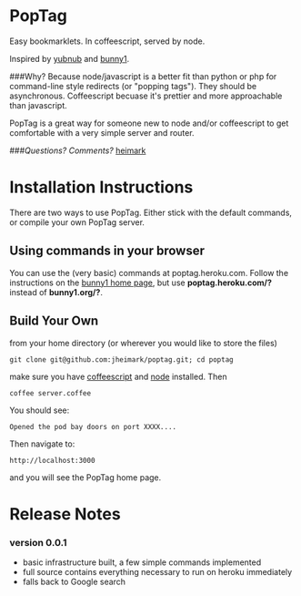 PopTag
======

Easy bookmarklets. In coffeescript, served by node.

Inspired by [yubnub](http://www.yubnub.org) and [bunny1](http://www.bunny1.org).

###Why?
Because node/javascript is a better fit than python or php for command-line style redirects (or "popping tags"). They should be asynchronous. Coffeescript becuase it's prettier and more approachable than javascript.

PopTag is a great way for someone new to node and/or coffeescript to get comfortable with a very simple server and router.

###*Questions? Comments?*
[heimark](http://www.heimark.org)

# Installation Instructions
There are two ways to use PopTag. Either stick with the default commands, or compile your own PopTag server.

## Using commands in your browser
You can use the (very basic) commands at poptag.heroku.com. Follow the instructions on the [bunny1 home page](http://www.bunny1), but use **poptag.heroku.com/?** instead of **bunny1.org/?**.

## Build Your Own
from your home directory (or wherever you would like to store the files)

    git clone git@github.com:jheimark/poptag.git; cd poptag

make sure you have [coffeescript](http://www.coffeescript.org/) and [node](http://www.nodejs.org/) installed. Then

    coffee server.coffee

You should see:

    Opened the pod bay doors on port XXXX....

Then navigate to:

    http://localhost:3000

and you will see the PopTag home page.

# Release Notes
### version 0.0.1
* basic infrastructure built, a few simple commands implemented
* full source contains everything necessary to run on heroku immediately
* falls back to Google search
